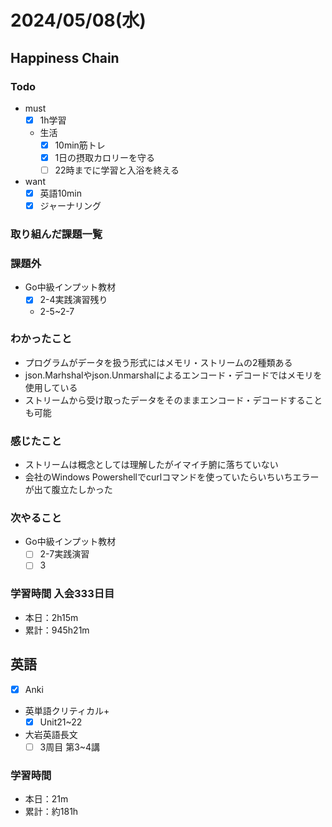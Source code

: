 # 2024/05/08(水)

## Happiness Chain

### Todo

- must
  - [x] 1h学習
  - 生活
    - [x] 10min筋トレ
    - [x] 1日の摂取カロリーを守る
    - [ ] 22時までに学習と入浴を終える
- want
  - [x] 英語10min
  - [x] ジャーナリング

### 取り組んだ課題一覧

### 課題外

- Go中級インプット教材
  - [x] 2-4実践演習残り
  - 2-5~2-7

### わかったこと

- プログラムがデータを扱う形式にはメモリ・ストリームの2種類ある
- json.Marhshalやjson.Unmarshalによるエンコード・デコードではメモリを使用している
- ストリームから受け取ったデータをそのままエンコード・デコードすることも可能

### 感じたこと

- ストリームは概念としては理解したがイマイチ腑に落ちていない
- 会社のWindows Powershellでcurlコマンドを使っていたらいちいちエラーが出て腹立たしかった

### 次やること

- Go中級インプット教材
  - [ ] 2-7実践演習
  - [ ] 3

### 学習時間 入会333日目

- 本日：2h15m
- 累計：945h21m

## 英語

- [x] Anki
- 英単語クリティカル+
  - [x] Unit21~22
- 大岩英語長文
  - [ ] 3周目 第3~4講

### 学習時間

- 本日：21m
- 累計：約181h
